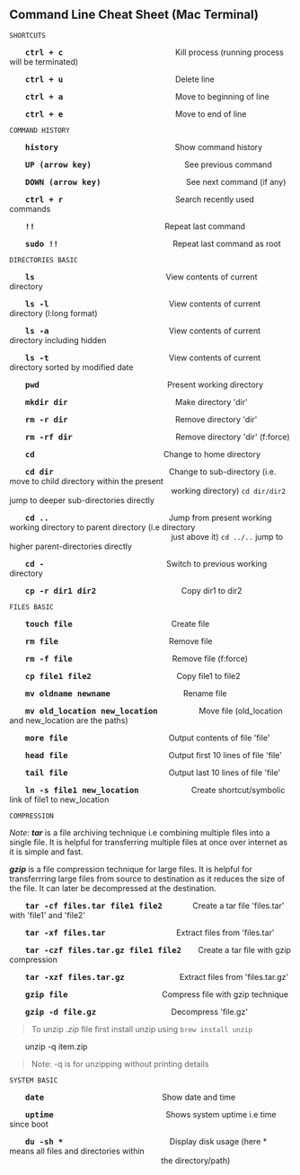 ## Command Line Cheat Sheet (Mac Terminal)


	SHORTCUTS

&emsp;&emsp;<kbd>**ctrl + c**</kbd>&emsp;&emsp;&emsp;&emsp;&emsp;&emsp;&emsp;&emsp;&emsp;&emsp;&emsp;&emsp;&emsp;&emsp; Kill process (running process will be terminated)

&emsp;&emsp;<kbd>**ctrl + u**</kbd>&emsp;&emsp;&emsp;&emsp;&emsp;&emsp;&emsp;&emsp;&emsp;&emsp;&emsp;&emsp;&emsp;&emsp; Delete line

&emsp;&emsp;<kbd>**ctrl + a**</kbd>&emsp;&emsp;&emsp;&emsp;&emsp;&emsp;&emsp;&emsp;&emsp;&emsp;&emsp;&emsp;&emsp;&emsp; Move to beginning of line

&emsp;&emsp;<kbd>**ctrl + e**</kbd>&emsp;&emsp;&emsp;&emsp;&emsp;&emsp;&emsp;&emsp;&emsp;&emsp;&emsp;&emsp;&emsp;&emsp; Move to end of line


	COMMAND HISTORY

&emsp;&emsp;<kbd>**history**</kbd>&emsp;&emsp;&emsp;&emsp;&emsp;&emsp;&emsp;&emsp;&emsp;&emsp;&emsp;&emsp;&emsp;&emsp;&nbsp;&nbsp; Show command history

&emsp;&emsp;<kbd>**UP (arrow key)**</kbd>&emsp;&emsp;&emsp;&emsp;&emsp;&emsp;&emsp;&emsp;&emsp;&emsp;&emsp;&nbsp;&nbsp; See previous command

&emsp;&emsp;<kbd>**DOWN (arrow key)**</kbd>&emsp;&emsp;&emsp;&emsp;&emsp;&emsp;&emsp;&emsp;&emsp;&emsp;&nbsp;&nbsp; See next command (if any)
	
&emsp;&emsp;<kbd>**ctrl + r**</kbd>&emsp;&emsp;&emsp;&emsp;&emsp;&emsp;&emsp;&emsp;&emsp;&emsp;&emsp;&emsp;&emsp;&emsp;&nbsp;Search recently used commands

&emsp;&emsp;<kbd>**!!**</kbd>&emsp;&emsp;&emsp;&emsp;&emsp;&emsp;&emsp;&emsp;&emsp;&emsp;&emsp;&emsp;&emsp;&emsp;&emsp;&emsp;&nbsp; Repeat last command

&emsp;&emsp;<kbd>**sudo !!**</kbd>&emsp;&emsp;&emsp;&emsp;&emsp;&emsp;&emsp;&emsp;&emsp;&emsp;&emsp;&emsp;&emsp;&emsp;&nbsp; Repeat last command as root

	DIRECTORIES BASIC

&emsp;&emsp;<kbd>**ls**</kbd>&emsp;&emsp;&emsp;&emsp;&emsp;&emsp;&emsp;&emsp;&emsp;&emsp;&emsp;&emsp;&emsp;&emsp;&emsp;&nbsp;&nbsp;&nbsp;&nbsp;&nbsp; View contents of current directory

&emsp;&emsp;<kbd>**ls -l**</kbd>&emsp;&emsp;&emsp;&emsp;&emsp;&emsp;&emsp;&emsp;&emsp;&emsp;&emsp;&emsp;&emsp;&emsp;&emsp; View contents of current directory (l:long format)

&emsp;&emsp;<kbd>**ls -a**</kbd>&emsp;&emsp;&emsp;&emsp;&emsp;&emsp;&emsp;&emsp;&emsp;&emsp;&emsp;&emsp;&emsp;&emsp;&emsp; View contents of current directory including hidden

&emsp;&emsp;<kbd>**ls -t**</kbd>&emsp;&emsp;&emsp;&emsp;&emsp;&emsp;&emsp;&emsp;&emsp;&emsp;&emsp;&emsp;&emsp;&emsp;&emsp; View contents of current directory sorted by modified date

&emsp;&emsp;<kbd>**pwd**</kbd>&emsp;&emsp;&emsp;&emsp;&emsp;&emsp;&emsp;&emsp;&emsp;&emsp;&emsp;&emsp;&emsp;&emsp;&emsp;&emsp; Present working directory

&emsp;&emsp;<kbd>**mkdir dir**</kbd>&emsp;&emsp;&emsp;&emsp;&emsp;&emsp;&emsp;&emsp;&emsp;&emsp;&emsp;&emsp;&nbsp;&nbsp;&nbsp;&nbsp;&nbsp; Make directory 'dir'

&emsp;&emsp;<kbd>**rm -r dir**</kbd>&emsp;&emsp;&emsp;&emsp;&emsp;&emsp;&emsp;&emsp;&emsp;&emsp;&emsp;&emsp;&nbsp;&nbsp;&nbsp;&nbsp;&nbsp; Remove directory 'dir'

&emsp;&emsp;<kbd>**rm -rf dir**</kbd>&emsp;&emsp;&emsp;&emsp;&emsp;&emsp;&emsp;&emsp;&emsp;&emsp;&emsp;&emsp;&nbsp;&nbsp;&nbsp; Remove directory 'dir' (f:force)

&emsp;&emsp;<kbd>**cd**</kbd>&emsp;&emsp;&emsp;&emsp;&emsp;&emsp;&emsp;&emsp;&emsp;&emsp;&emsp;&emsp;&emsp;&emsp;&emsp;&nbsp;&nbsp;&nbsp;&nbsp; Change to home directory

&emsp;&emsp;<kbd>**cd dir**</kbd>&emsp;&emsp;&emsp;&emsp;&emsp;&emsp;&emsp;&emsp;&emsp;&emsp;&emsp;&emsp;&emsp;&nbsp;&nbsp;&nbsp;&nbsp;&nbsp; Change to sub-directory (i.e. move to child directory within the present &emsp;&emsp;&emsp;&emsp;&emsp;&emsp;&emsp;&emsp;&emsp;&emsp;&emsp;&emsp;&emsp;&emsp;&emsp;&emsp;&emsp;&emsp;&emsp;&emsp;&nbsp;&nbsp;working directory)
	`cd dir/dir2` jump to deeper sub-directories directly

&emsp;&emsp;<kbd>**cd ..**</kbd>&emsp;&emsp;&emsp;&emsp;&emsp;&emsp;&emsp;&emsp;&emsp;&emsp;&emsp;&emsp;&emsp;&emsp;&emsp; Jump from present working working directory to parent directory (i.e directory &emsp;&emsp;&emsp;&emsp;&emsp;&emsp;&emsp;&emsp;&emsp;&emsp;&emsp;&emsp;&emsp;&emsp;&emsp;&emsp;&emsp;&emsp;&emsp;&emsp;&nbsp;&nbsp;just above it)
	`cd ../..` jump to higher parent-directories directly

&emsp;&emsp;<kbd>**cd -**</kbd>&emsp;&emsp;&emsp;&emsp;&emsp;&emsp;&emsp;&emsp;&emsp;&emsp;&emsp;&emsp;&emsp;&emsp;&emsp;&nbsp; Switch to previous working directory

&emsp;&emsp;<kbd>**cp -r dir1 dir2**</kbd>&emsp;&emsp;&emsp;&emsp;&emsp;&emsp;&emsp;&emsp;&emsp;&emsp;&nbsp;&nbsp; Copy dir1 to dir2


	FILES BASIC

&emsp;&emsp;<kbd>**touch file**</kbd>&emsp;&emsp;&emsp;&emsp;&emsp;&emsp;&emsp;&emsp;&emsp;&emsp;&emsp;&emsp;&nbsp;&nbsp;Create file

&emsp;&emsp;<kbd>**rm file**</kbd>&emsp;&emsp;&emsp;&emsp;&emsp;&emsp;&emsp;&emsp;&emsp;&emsp;&nbsp;&nbsp;&nbsp;&nbsp;&nbsp;&nbsp;&nbsp;&nbsp;&emsp;&nbsp;&nbsp;&nbsp;Remove file

&emsp;&emsp;<kbd>**rm -f file**</kbd>&emsp;&emsp;&emsp;&emsp;&emsp;&emsp;&emsp;&emsp;&emsp;&emsp;&emsp;&nbsp;&nbsp;&nbsp;&nbsp;&nbsp; Remove file (f:force)

&emsp;&emsp;<kbd>**cp file1 file2**</kbd>&emsp;&emsp;&emsp;&emsp;&emsp;&emsp;&emsp;&emsp;&emsp;&emsp;&nbsp;&nbsp;&nbsp;Copy file1 to file2

&emsp;&emsp;<kbd>**mv oldname newname**</kbd>&emsp;&emsp;&emsp;&emsp;&emsp;&emsp;&emsp;&emsp;&emsp;&nbsp;Rename file

&emsp;&emsp;<kbd>**mv old_location new_location**</kbd>&emsp;&emsp;&emsp;&nbsp;&nbsp;&nbsp;&nbsp;&nbsp;&nbsp;&nbsp; Move file (old_location and new_location are the paths)

&emsp;&emsp;<kbd>**more file**</kbd>&emsp;&emsp;&emsp;&emsp;&emsp;&emsp;&emsp;&emsp;&emsp;&emsp;&emsp;&emsp;&nbsp;&nbsp; Output contents of file 'file'

&emsp;&emsp;<kbd>**head file**</kbd>&emsp;&emsp;&emsp;&emsp;&emsp;&emsp;&emsp;&emsp;&emsp;&emsp;&emsp;&emsp;&nbsp;&nbsp; Output first 10 lines of file 'file'

&emsp;&emsp;<kbd>**tail file**</kbd>&emsp;&emsp;&emsp;&emsp;&emsp;&emsp;&emsp;&emsp;&emsp;&emsp;&emsp;&emsp;&nbsp;&nbsp; Output last 10 lines of file 'file'

&emsp;&emsp;<kbd>**ln -s file1 new_location**</kbd>&emsp;&emsp;&emsp;&emsp;&emsp;&nbsp;&nbsp;&nbsp;&nbsp;&nbsp;&nbsp;Create shortcut/symbolic link of file1 to new_location 


	COMPRESSION
_Note_: ***tar*** is a file archiving technique i.e combining multiple files into a single file. It is helpful for transferring multiple files at once over internet as it is simple and fast.
	
***gzip*** is a file compression technique for large files. It is helpful for transferrring large files from source to destination as it reduces the size of the file. It can later be decompressed at the destination.


&emsp;&emsp;<kbd>**tar -cf files.tar file1 file2**</kbd>&emsp;&emsp;&emsp;&nbsp;&nbsp; Create a tar file 'files.tar' with 'file1' and 'file2'

&emsp;&emsp;<kbd>**tar -xf files.tar**</kbd>&emsp;&emsp;&emsp;&emsp;&emsp;&emsp;&emsp;&emsp;&emsp;Extract files from 'files.tar'

&emsp;&emsp;<kbd>**tar -czf files.tar.gz file1 file2**</kbd>&emsp;&nbsp;&nbsp;&nbsp; Create a tar file with gzip compression

&emsp;&emsp;<kbd>**tar -xzf files.tar.gz**</kbd>&emsp;&emsp;&emsp;&emsp;&emsp;&emsp;&emsp;Extract files from 'files.tar.gz'

&emsp;&emsp;<kbd>**gzip file**</kbd>&emsp;&emsp;&emsp;&emsp;&emsp;&emsp;&emsp;&emsp;&emsp;&emsp;&emsp;&emsp;Compress file with gzip technique

&emsp;&emsp;<kbd>**gzip -d file.gz**</kbd>&emsp;&emsp;&emsp;&emsp;&emsp;&emsp;&emsp;&emsp;&emsp;&nbsp; Decompress 'file.gz'


> To unzip _.zip_ file first install unzip using `brew install unzip`

&emsp;&emsp;<kdb>unzip -q item.zip</kdb>
>Note: -q is for unzipping without printing details

	SYSTEM BASIC

&emsp;&emsp;<kbd>**date**</kbd>&emsp;&emsp;&emsp;&emsp;&emsp;&emsp;&emsp;&emsp;&emsp;&emsp;&emsp;&emsp;&emsp;&emsp;&emsp;Show date and time

&emsp;&emsp;<kbd>**uptime**</kbd>&emsp;&emsp;&emsp;&emsp;&emsp;&emsp;&emsp;&emsp;&emsp;&emsp;&emsp;&emsp;&emsp;&emsp; Shows system uptime i.e time since boot

&emsp;&emsp;<kbd>**du -sh \***</kbd>&emsp;&emsp;&emsp;&emsp;&emsp;&emsp;&emsp;&emsp;&emsp;&emsp;&emsp;&emsp;&emsp;&nbsp; Display disk usage (here * means all files and directories within &emsp;&emsp;&emsp;&emsp;&emsp;&emsp;&emsp;&emsp;&emsp;&emsp;&emsp;&emsp;&emsp;&emsp;&emsp;&emsp;&emsp;&emsp;&emsp;&nbsp;the directory/path)



















